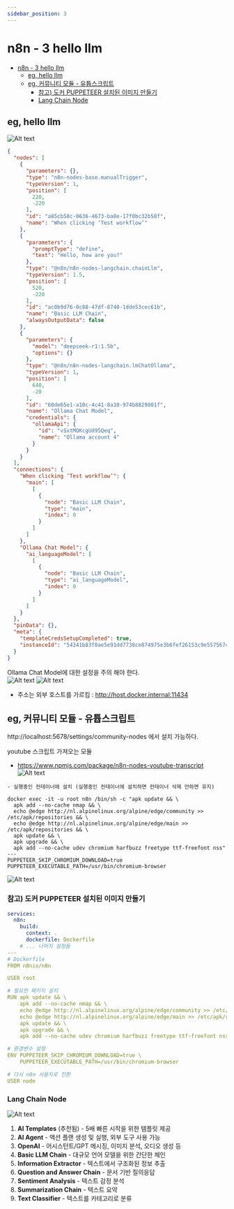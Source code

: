 ```yaml
---
sidebar_position: 3
---
```


# n8n - 3 hello llm  

- [n8n - 3 hello llm](#n8n---3-hello-llm)
  - [eg, hello llm](#eg-hello-llm)
  - [eg, 커뮤니티 모듈 - 유튭스크립트](#eg-커뮤니티-모듈---유튭스크립트)
    - [참고) 도커 PUPPETEER 설치된 이미지 만들기](#참고-도커-puppeteer-설치된-이미지-만들기)
    - [Lang Chain Node](#lang-chain-node)

## eg, hello llm   

![Alt text](image-8.png)  

```json
{
  "nodes": [
    {
      "parameters": {},
      "type": "n8n-nodes-base.manualTrigger",
      "typeVersion": 1,
      "position": [
        220,
        -220
      ],
      "id": "a85cb58c-0636-4673-ba8e-17f0bc32b58f",
      "name": "When clicking ‘Test workflow’"
    },
    {
      "parameters": {
        "promptType": "define",
        "text": "Hello, how are you?"
      },
      "type": "@n8n/n8n-nodes-langchain.chainLlm",
      "typeVersion": 1.5,
      "position": [
        520,
        -220
      ],
      "id": "ac0b9d76-0c88-47df-8740-1dde53cec61b",
      "name": "Basic LLM Chain",
      "alwaysOutputData": false
    },
    {
      "parameters": {
        "model": "deepseek-r1:1.5b",
        "options": {}
      },
      "type": "@n8n/n8n-nodes-langchain.lmChatOllama",
      "typeVersion": 1,
      "position": [
        640,
        -20
      ],
      "id": "60de65e1-a10c-4c41-8a10-974b8829801f",
      "name": "Ollama Chat Model",
      "credentials": {
        "ollamaApi": {
          "id": "vSxtMOKcgUd95Qeq",
          "name": "Ollama account 4"
        }
      }
    }
  ],
  "connections": {
    "When clicking ‘Test workflow’": {
      "main": [
        [
          {
            "node": "Basic LLM Chain",
            "type": "main",
            "index": 0
          }
        ]
      ]
    },
    "Ollama Chat Model": {
      "ai_languageModel": [
        [
          {
            "node": "Basic LLM Chain",
            "type": "ai_languageModel",
            "index": 0
          }
        ]
      ]
    }
  },
  "pinData": {},
  "meta": {
    "templateCredsSetupCompleted": true,
    "instanceId": "54341b83f8ae5e91dd7738ce874975e3b6fef26153c9e5575674e5ca36e582ed"
  }
}
```

Ollama Chat Model에 대한 설정을 주의 해야 한다.  
![Alt text](image-9.png)
![Alt text](image-7.png)  
- 주소는 외부 호스트를 가르킴 : http://host.docker.internal:11434  


## eg, 커뮤니티 모듈 - 유튭스크립트 

http://localhost:5678/settings/community-nodes 에서 설치 가능하다.  

youtube 스크립트 가져오는 모듈  
- https://www.npmjs.com/package/n8n-nodes-youtube-transcript  
![Alt text](image-10.png)  

```
- 실행중인 컨테이너에 설치 (실행중인 컨테이너에 설치하면 컨테이너 삭제 안하면 유지)  

docker exec -it -u root n8n /bin/sh -c "apk update && \
  apk add --no-cache nmap && \
  echo @edge http://nl.alpinelinux.org/alpine/edge/community >> /etc/apk/repositories && \
  echo @edge http://nl.alpinelinux.org/alpine/edge/main >> /etc/apk/repositories && \
  apk update && \
  apk upgrade && \
  apk add --no-cache udev chromium harfbuzz freetype ttf-freefont nss"
---
PUPPETEER_SKIP_CHROMIUM_DOWNLOAD=true
PUPPETEER_EXECUTABLE_PATH=/usr/bin/chromium-browser
```

![Alt text](image-11.png)  


### 참고) 도커 PUPPETEER 설치된 이미지 만들기  

```yml
services:
  n8n:
    build:
      context: .
      dockerfile: Dockerfile
    # ... 나머지 설정들
---
# Dockerfile
FROM n8nio/n8n

USER root

# 필요한 패키지 설치
RUN apk update && \
    apk add --no-cache nmap && \
    echo @edge http://nl.alpinelinux.org/alpine/edge/community >> /etc/apk/repositories && \
    echo @edge http://nl.alpinelinux.org/alpine/edge/main >> /etc/apk/repositories && \
    apk update && \
    apk upgrade && \
    apk add --no-cache udev chromium harfbuzz freetype ttf-freefont nss

# 환경변수 설정
ENV PUPPETEER_SKIP_CHROMIUM_DOWNLOAD=true \
    PUPPETEER_EXECUTABLE_PATH=/usr/bin/chromium-browser

# 다시 n8n 사용자로 전환
USER node
```


### Lang Chain Node  

![Alt text](image-12.png)  
1. **AI Templates** (추천됨)  - 5배 빠른 시작을 위한 템플릿 제공
2. **AI Agent**   - 액션 플랜 생성 및 실행, 외부 도구 사용 가능
3. **OpenAI**   - 어시스턴트/GPT 메시징, 이미지 분석, 오디오 생성 등
4. **Basic LLM Chain**   - 대규모 언어 모델을 위한 간단한 체인
5. **Information Extractor**   - 텍스트에서 구조화된 정보 추출
6. **Question and Answer Chain**   - 문서 기반 질의응답
7. **Sentiment Analysis**   - 텍스트 감정 분석
8. **Summarization Chain**   - 텍스트 요약
9. **Text Classifier**   - 텍스트를 카테고리로 분류



